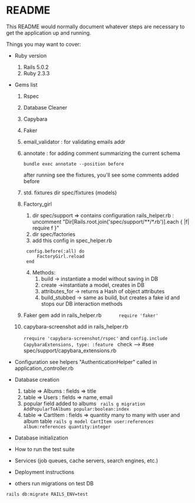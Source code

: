 # README

This README would normally document whatever steps are necessary to get the
application up and running.

Things you may want to cover:

* Ruby version
  1. Rails 5.0.2  
  2. Ruby 2.3.3

* Gems list
   1. Rspec
   2. Database Cleaner
   3. Capybara
   4. Faker
   5. email_validator : for validating emails addr
   6. annotate : for adding comment summarizing the current schema
      ```
      bundle exec annotate --position before
      ```
      after running see the fixtures, you'll see some comments added before
   7. std. fixtures
       dir spec/fixtures (models)
   8. Factory_girl   
       1. dir spec/support  => contains configuration 
          rails_helper.rb : uncomment "Dir[Rails.root.join('spec/support/**/*.rb')].each { |f| require f }"
       2. dir spec/factories
       3. add this config in spec_helper.rb
       ```
        config.before(:all) do
            FactoryGirl.reload
        end
       ``` 
       4. Methods:
          1. build -> instantiate a model without saving in DB
          2. create ->instantiate a model, creates in DB
          3. attributes_for -> returns a Hash of object attributes
          4. build_stubbed -> same as build, but creates a fake id and stops our DB interaction methods
    9. Faker gem
       add in rails_helper.rb
        ```       require 'faker'        ```
    10. capybara-screenshot
             add in rails_helper.rb
        
        ```rrequire 'capybara-screenshot/rspec'```
        and
        ```config.include CapybaraExtensions, type: :feature ```
        check --> #see spec/support/capybara_extensions.rb 
          
* Configuration
  see helpers "AuthenticationHelper" called in application_controller.rb


* Database creation
  1. table => Albums  : fields => title
  2. table => Users   : fields => name, email
  3. popular field added to albums
     ``` rails g migration AddPopularToAlbums popular:boolean:index```
  4. table => CartItem : fields => quantity
           many to many with user and album table
     ``` rails g model CartItem user:references album:references quantity:integer ```
* Database initialization

* How to run the test suite

* Services (job queues, cache servers, search engines, etc.)

* Deployment instructions

* others
run migrations on test DB
```
rails db:migrate RAILS_ENV=test
```